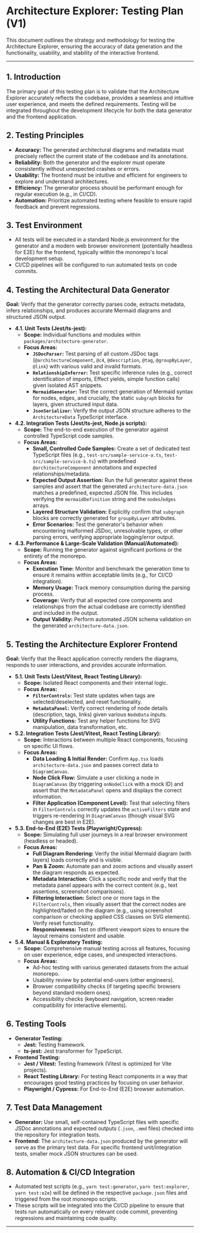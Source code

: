 # Architecture Explorer: Testing Plan (V1)

This document outlines the strategy and methodology for testing the Architecture Explorer, ensuring the accuracy of data generation and the functionality, usability, and stability of the interactive frontend.

---

## 1. Introduction

The primary goal of this testing plan is to validate that the Architecture Explorer accurately reflects the codebase, provides a seamless and intuitive user experience, and meets the defined requirements. Testing will be integrated throughout the development lifecycle for both the data generator and the frontend application.

## 2. Testing Principles

*   **Accuracy:** The generated architectural diagrams and metadata must precisely reflect the current state of the codebase and its annotations.
*   **Reliability:** Both the generator and the explorer must operate consistently without unexpected crashes or errors.
*   **Usability:** The frontend must be intuitive and efficient for engineers to explore and understand architectures.
*   **Efficiency:** The generator process should be performant enough for regular execution (e.g., in CI/CD).
*   **Automation:** Prioritize automated testing where feasible to ensure rapid feedback and prevent regressions.

## 3. Test Environment

*   All tests will be executed in a standard Node.js environment for the generator and a modern web browser environment (potentially headless for E2E) for the frontend, typically within the monorepo's local development setup.
*   CI/CD pipelines will be configured to run automated tests on code commits.

## 4. Testing the Architectural Data Generator

**Goal:** Verify that the generator correctly parses code, extracts metadata, infers relationships, and produces accurate Mermaid diagrams and structured JSON output.

*   **4.1. Unit Tests (Jest/ts-jest):**
    *   **Scope:** Individual functions and modules within `packages/architecture-generator`.
    *   **Focus Areas:**
        *   **`JSDocParser`:** Test parsing of all custom JSDoc tags (`@architectureComponent`, `@c4`, `@description`, `@tag`, `@groupByLayer`, `@link`) with various valid and invalid formats.
        *   **`RelationshipInferrer`:** Test specific inference rules (e.g., correct identification of imports, Effect yields, simple function calls) given isolated AST snippets.
        *   **`MermaidGenerator`:** Test the correct generation of Mermaid syntax for nodes, edges, and crucially, the static `subgraph` blocks for layers, given structured input data.
        *   **`JsonSerializer`:** Verify the output JSON structure adheres to the `ArchitectureData` TypeScript interface.
*   **4.2. Integration Tests (Jest/ts-jest, Node.js scripts):**
    *   **Scope:** The end-to-end execution of the generator against controlled TypeScript code samples.
    *   **Focus Areas:**
        *   **Small, Controlled Code Samples:** Create a set of dedicated test TypeScript files (e.g., `test-src/sample-service-a.ts`, `test-src/sample-service-b.ts`) with predefined `@architectureComponent` annotations and expected relationships/metadata.
        *   **Expected Output Assertion:** Run the full generator against these samples and assert that the generated `architecture-data.json` matches a predefined, expected JSON file. This includes verifying the `mermaidDefinition` string and the `nodes`/`edges` arrays.
        *   **Layered Structure Validation:** Explicitly confirm that `subgraph` blocks are correctly generated for `groupByLayer` attributes.
        *   **Error Scenarios:** Test the generator's behavior when encountering malformed JSDoc, unresolvable types, or other parsing errors, verifying appropriate logging/error output.
*   **4.3. Performance & Large-Scale Validation (Manual/Automated):**
    *   **Scope:** Running the generator against significant portions or the entirety of the monorepo.
    *   **Focus Areas:**
        *   **Execution Time:** Monitor and benchmark the generation time to ensure it remains within acceptable limits (e.g., for CI/CD integration).
        *   **Memory Usage:** Track memory consumption during the parsing process.
        *   **Coverage:** Verify that all expected core components and relationships from the actual codebase are correctly identified and included in the output.
        *   **Output Validity:** Perform automated JSON schema validation on the generated `architecture-data.json`.

## 5. Testing the Architecture Explorer Frontend

**Goal:** Verify that the React application correctly renders the diagrams, responds to user interactions, and provides accurate information.

*   **5.1. Unit Tests (Jest/Vitest, React Testing Library):**
    *   **Scope:** Isolated React components and their internal logic.
    *   **Focus Areas:**
        *   **`FilterControls`:** Test state updates when tags are selected/deselected, and reset functionality.
        *   **`MetadataPanel`:** Verify correct rendering of node details (description, tags, links) given various `NodeData` inputs.
        *   **Utility Functions:** Test any helper functions for SVG manipulation, data transformation, etc.
*   **5.2. Integration Tests (Jest/Vitest, React Testing Library):**
    *   **Scope:** Interactions between multiple React components, focusing on specific UI flows.
    *   **Focus Areas:**
        *   **Data Loading & Initial Render:** Confirm `App.tsx` loads `architecture-data.json` and passes correct data to `DiagramCanvas`.
        *   **Node Click Flow:** Simulate a user clicking a node in `DiagramCanvas` (by triggering `onNodeClick` with a mock ID) and assert that the `MetadataPanel` opens and displays the correct information.
        *   **Filter Application (Component Level):** Test that selecting filters in `FilterControls` correctly updates the `activeFilters` state and triggers re-rendering in `DiagramCanvas` (though visual SVG changes are best in E2E).
*   **5.3. End-to-End (E2E) Tests (Playwright/Cypress):**
    *   **Scope:** Simulating full user journeys in a real browser environment (headless or headed).
    *   **Focus Areas:**
        *   **Full Diagram Rendering:** Verify the initial Mermaid diagram (with layers) loads correctly and is visible.
        *   **Pan & Zoom:** Automate pan and zoom actions and visually assert the diagram responds as expected.
        *   **Metadata Interaction:** Click a specific node and verify that the metadata panel appears with the correct content (e.g., text assertions, screenshot comparisons).
        *   **Filtering Interaction:** Select one or more tags in the `FilterControls`, then visually assert that the correct nodes are highlighted/faded on the diagram (e.g., using screenshot comparison or checking applied CSS classes on SVG elements). Verify reset functionality.
        *   **Responsiveness:** Test on different viewport sizes to ensure the layout remains consistent and usable.
*   **5.4. Manual & Exploratory Testing:**
    *   **Scope:** Comprehensive manual testing across all features, focusing on user experience, edge cases, and unexpected interactions.
    *   **Focus Areas:**
        *   Ad-hoc testing with various generated datasets from the actual monorepo.
        *   Usability review by potential end-users (other engineers).
        *   Browser compatibility checks (if targeting specific browsers beyond standard modern ones).
        *   Accessibility checks (keyboard navigation, screen reader compatibility for interactive elements).

## 6. Testing Tools

*   **Generator Testing:**
    *   **Jest:** Testing framework.
    *   **ts-jest:** Jest transformer for TypeScript.
*   **Frontend Testing:**
    *   **Jest / Vitest:** Testing framework (Vitest is optimized for Vite projects).
    *   **React Testing Library:** For testing React components in a way that encourages good testing practices by focusing on user behavior.
    *   **Playwright / Cypress:** For End-to-End (E2E) browser automation.

## 7. Test Data Management

*   **Generator:** Use small, self-contained TypeScript files with specific JSDoc annotations and expected outputs (`.json`, `.mmd` files) checked into the repository for integration tests.
*   **Frontend:** The `architecture-data.json` produced by the generator will serve as the primary test data. For specific frontend unit/integration tests, smaller mock JSON structures can be used.

## 8. Automation & CI/CD Integration

*   Automated test scripts (e.g., `yarn test:generator`, `yarn test:explorer`, `yarn test:e2e`) will be defined in the respective `package.json` files and triggered from the root monorepo scripts.
*   These scripts will be integrated into the CI/CD pipeline to ensure that tests run automatically on every relevant code commit, preventing regressions and maintaining code quality.

---
